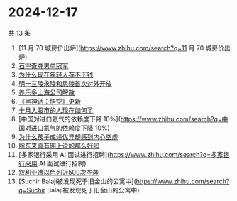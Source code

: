 # 2024-12-17

共 13 条

<!-- BEGIN ZHIHUSEARCH -->
<!-- 最后更新时间 Tue Dec 17 2024 10:23:08 GMT+0800 (China Standard Time) -->
1. [11 月 70 城房价出炉](https://www.zhihu.com/search?q=11 月 70 城房价出炉)
1. [石宇奇夺男单冠军](https://www.zhihu.com/search?q=石宇奇夺男单冠军)
1. [为什么现在年轻人存不下钱](https://www.zhihu.com/search?q=为什么现在年轻人存不下钱)
1. [明十三陵永陵和思陵首次对外开放](https://www.zhihu.com/search?q=明十三陵永陵和思陵首次对外开放)
1. [养乐多上海公司解散](https://www.zhihu.com/search?q=养乐多上海公司解散)
1. [《黑神话：悟空》更新](https://www.zhihu.com/search?q=《黑神话：悟空》更新)
1. [十月入股市的人现在如何了](https://www.zhihu.com/search?q=十月入股市的人现在如何了)
1. [中国对进口氦气的依赖度下降 10%](https://www.zhihu.com/search?q=中国对进口氦气的依赖度下降 10%)
1. [为什么孩子成绩优异却感到内心空虚](https://www.zhihu.com/search?q=为什么孩子成绩优异却感到内心空虚)
1. [胖东来真有网上说的那么好吗](https://www.zhihu.com/search?q=胖东来真有网上说的那么好吗)
1. [多家银行采用 AI 面试进行招聘](https://www.zhihu.com/search?q=多家银行采用 AI 面试进行招聘)
1. [叙利亚遭以色列近500次空袭](https://www.zhihu.com/search?q=叙利亚遭以色列近500次空袭)
1. [Suchir Balaji被发现死于旧金山的公寓中](https://www.zhihu.com/search?q=Suchir Balaji被发现死于旧金山的公寓中)
<!-- END ZHIHUSEARCH -->
